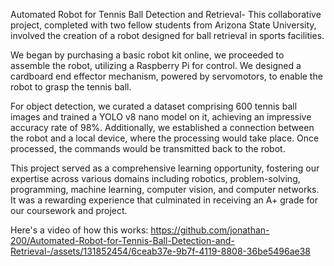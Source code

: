 Automated Robot for Tennis Ball Detection and Retrieval-
This collaborative project, completed with two fellow students from Arizona State University, involved the creation of a robot designed for ball retrieval in sports facilities.

We began by purchasing a basic robot kit online, we proceeded to assemble the robot, utilizing a Raspberry Pi for control. We designed a cardboard end effector mechanism, powered by servomotors, to enable the robot to grasp the tennis ball.

For object detection, we curated a dataset comprising 600 tennis ball images and trained a YOLO v8 nano model on it, achieving an impressive accuracy rate of 98%. Additionally, we established a connection between the robot and a local device, where the processing would take place. Once processed, the commands would be transmitted back to the robot.

This project served as a comprehensive learning opportunity, fostering our expertise across various domains including robotics, problem-solving, programming, machine learning, computer vision, and computer networks. It was a rewarding experience that culminated in receiving an A+ grade for our coursework and project.

Here's a video of how this works: 
https://github.com/jonathan-200/Automated-Robot-for-Tennis-Ball-Detection-and-Retrieval-/assets/131852454/6ceab37e-9b7f-4119-8808-36be5496ae38

